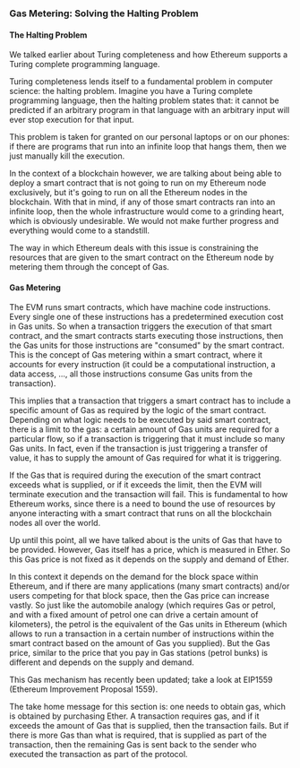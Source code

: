 ### Gas Metering: Solving the Halting Problem

#### The Halting Problem

We talked earlier about Turing completeness and how Ethereum supports a Turing complete programming language.

Turing completeness lends itself to a fundamental problem in computer science: the halting problem. Imagine you have a Turing complete programming language, then the halting problem states that: it cannot be predicted if an arbitrary program in that language with an arbitrary input will ever stop execution for that input.

This problem is taken for granted on our personal laptops or on our phones: if there are programs that run into an infinite loop that hangs them, then we just manually kill the execution.

In the context of a blockchain however, we are talking about being able to deploy a smart contract that is not going to run on my Ethereum node exclusively, but it's going to run on all the Ethereum nodes in the blockchain. With that in mind, if any of those smart contracts ran into an infinite loop, then the whole infrastructure would come to a grinding heart, which is obviously undesirable. We would not make further progress and everything would come to a standstill.

The way in which Ethereum deals with this issue is constraining the resources that are given to the smart contract on the Ethereum node by metering them through the concept of Gas.

#### Gas Metering

The EVM runs smart contracts, which have machine code instructions.
Every single one of these instructions has a predetermined execution cost in Gas units. So when a transaction triggers the execution of that smart contract, and the smart contracts starts executing those instructions, then the Gas units for those instructions are "consumed" by the smart contract. This is the concept of Gas metering within a smart contract, where it accounts for every instruction (it could be a computational instruction, a data access, ..., all those instructions consume Gas units from the transaction).

This implies that a transaction that triggers a smart contract has to include a specific amount of Gas as required by the logic of the smart contract. Depending on what logic needs to be executed by said smart contract, there is a limit to the gas: a certain amount of Gas units are required for a particular flow, so if a transaction is triggering that it must include so many Gas units. In fact, even if the transaction is just triggering a transfer of value, it has to supply the amount of Gas required for what it is triggering.

If the Gas that is required during the execution of the smart contract exceeds what is supplied, or if it exceeds the limit, then the EVM will terminate execution and the transaction will fail. This is fundamental to how Ethereum works, since there is a need to bound the use of resources by anyone interacting with a smart contract that runs on all the blockchain nodes all over the world.

Up until this point, all we have talked about is the units of Gas that have to be provided. However, Gas itself has a price, which is measured in Ether.
So this Gas price is not fixed as it depends on the supply and demand of Ether.

In this context it depends on the demand for the block space within Ethereum, and if there are many applications (many smart contracts) and/or users competing for that block space, then the Gas price can increase vastly. So just like the automobile analogy (which requires Gas or petrol, and with a fixed amount of petrol one can drive a certain amount of kilometers), the petrol is the equivalent of the Gas units in Ethereum (which allows to run a transaction in a certain number of instructions within the smart contract based on the amount of Gas you supplied). But the Gas price, similar to the price that you pay in Gas stations (petrol bunks) is different and depends on the supply and demand.

This Gas mechanism has recently been updated; take a look at EIP1559 (Ethereum Improvement Proposal 1559).

The take home message for this section is: one needs to obtain gas, which is obtained by purchasing Ether. A transaction requires gas, and if it exceeds the amount of Gas that is supplied, then the transaction fails.
But if there is more Gas than what is required, that is supplied as part of the transaction, then the remaining Gas is sent back to the sender who executed the transaction as part of the protocol.